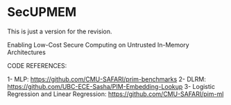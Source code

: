 # SecUPMEM
This is just a version for the revision.

Enabling Low-Cost Secure Computing on Untrusted In-Memory Architectures

CODE REFERENCES:

1- MLP: https://github.com/CMU-SAFARI/prim-benchmarks
2- DLRM: https://github.com/UBC-ECE-Sasha/PIM-Embedding-Lookup
3- Logistic Regression and Linear Regression: https://github.com/CMU-SAFARI/pim-ml
